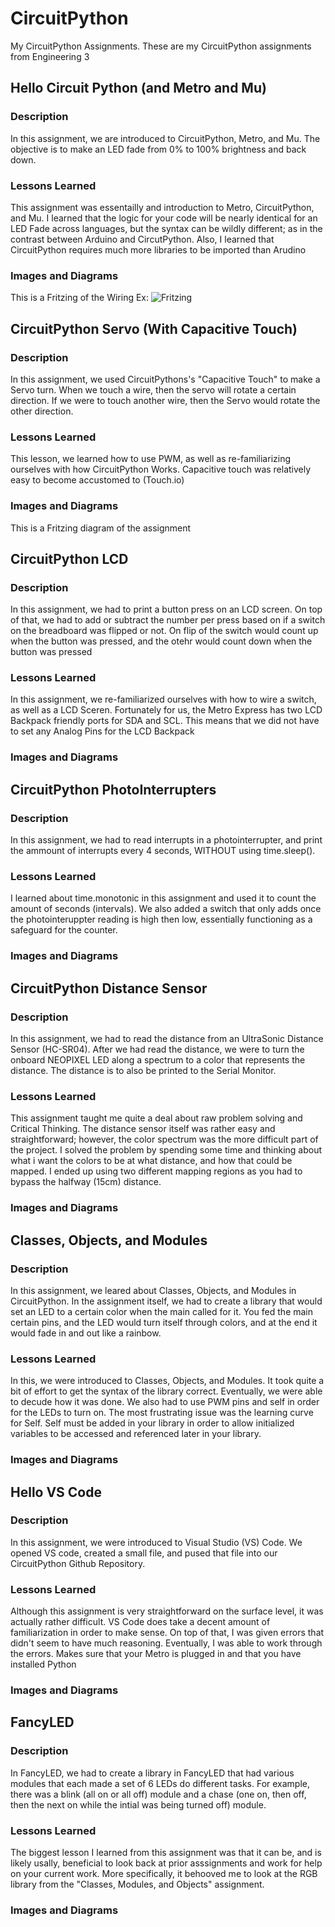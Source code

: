 # CircuitPython
   My CircuitPython Assignments. 
   These are my CircuitPython assignments from Engineering 3
 
 
 
 
 
 
 
 
 
 ## Hello Circuit Python (and Metro and Mu)
 
 ### Description
 In this assignment, we are introduced to CircuitPython, Metro, and Mu. The objective is to make an LED fade from 0% to 100% brightness and back down.
 
 ### Lessons Learned
  This assignment was essentailly and introduction to Metro, CircuitPython, and Mu. I learned that the logic for your code will be nearly identical for an LED Fade across languages, but the syntax can be wildly different; as in the contrast between Arduino and CircutPython. Also, I learned that CircuitPython requires much more libraries to be imported than Arudino
  
 ### Images and Diagrams
 This is a Fritzing of the Wiring
 Ex: ![Fritzing](/images/logo.png)
   
 
 
 
 
 
 ## CircuitPython Servo (With Capacitive Touch)
 ### Description
 In this assignment, we used CircuitPythons's "Capacitive Touch" to make a Servo turn. When we touch a wire, then the servo will rotate a certain direction. If we were to touch another wire, then the Servo would rotate the other direction.
 ### Lessons Learned
 This lesson, we learned how to use PWM, as well as re-familiarizing ourselves with how CircuitPython Works. Capacitive touch was relatively easy to become accustomed to (Touch.io)
 ### Images and Diagrams
  This is a Fritzing diagram of the assignment
  
  
  
  
  
  ## CircuitPython LCD
  ### Description
   In this assignment, we had to print a button press on an LCD screen. On top of that, we had to add or subtract the number per press based on if a switch on the breadboard was flipped or not. On flip of the switch would count up when the button was pressed, and the otehr would count down when the button was pressed
   
   ### Lessons Learned
   In this assignment, we re-familiarized ourselves with how to wire a switch, as well as a LCD Sceren. Fortunately for us, the Metro Express has two LCD Backpack friendly ports for SDA and SCL. This means that we did not have to set any Analog Pins for the LCD Backpack
   
   ### Images and Diagrams
   
   
   
   
   
   
   
   
   ## CircuitPython PhotoInterrupters
  
 ### Description
In this assignment, we had to read interrupts in a photointerrupter, and print the ammount of interrupts every 4 seconds, WITHOUT using time.sleep().
   
 ### Lessons Learned
 I learned about time.monotonic in this assignment and used it to count the amount of seconds (intervals). We also added a switch that only adds once the photointeruppter reading is high then low, essentially functioning as a safeguard for the counter.
   
 ### Images and Diagrams
   





 ## CircuitPython Distance Sensor
 
  ### Description
In this assignment, we had to read the distance from an UltraSonic Distance Sensor (HC-SR04). After we had read the distance, we were to turn the onboard NEOPIXEL LED along a spectrum to a color that represents the distance. The distance is to also be printed to the Serial Monitor.
   
 ### Lessons Learned
This assignment taught me quite a deal about raw problem solving and Critical Thinking. The distance sensor itself was rather easy and straightforward; however, the color spectrum was the more difficult part of the project. I solved the problem by spending some time and thinking about what i want the colors to be at what distance, and how that could be mapped. I ended up using two different mapping regions as you had to bypass the halfway (15cm) distance.

   
 ### Images and Diagrams
 
 
 
 
 
 
 
 
 ## Classes, Objects, and Modules
 
 ### Description
 In this assignment, we leared about Classes, Objects, and Modules in CircuitPython. In the assignment itself, we had to create a library that would set an LED to a certain color when the main called for it. You fed the main certain pins, and the LED would turn itself through colors, and at the end it would fade in and out like a rainbow.
 
 ### Lessons Learned
 In this, we were introduced to Classes, Objects, and Modules. It took quite a bit of effort to get the syntax of the library correct. Eventually, we were able to decude how it was done. We also had to use PWM pins and self in order for the LEDs to turn on. The most frustrating issue was the learning curve for Self. Self must be added in your library in order to allow initialized variables to be accessed and referenced later in your library. 
 
 ### Images and Diagrams








## Hello VS Code

### Description
   In this assignment, we were introduced to Visual Studio (VS) Code. We opened VS code, created a small file, and pused that file into our CircuitPython Github Repository.  
   
  ### Lessons Learned
  Although this assignment is very straightforward on the surface level, it was actually rather difficult. VS Code does take a decent amount of familiarization in order to make sense. On top of that, I was given errors that didn't seem to have much reasoning. Eventually, I was able to work through the errors. Makes sure that your Metro is plugged in and that you have installed Python
  
  ### Images and Diagrams
  
  
 ## FancyLED
 
 ### Description
 
 In FancyLED, we had to create a library in FancyLED that had various modules that each made a set of 6 LEDs do different tasks. For example, there was a blink (all on or all off) module and a chase (one on, then off, then the next on while the intial was being turned off) module.
 
 ### Lessons Learned
 The biggest lesson I learned from this assignment was that it can be, and is likely usally, beneficial to look back at prior asssignments and work for help on your current work. More specifically, it behooved me to look at the RGB library from the "Classes, Modules, and Objects" assignment. 
 
 ### Images and Diagrams

